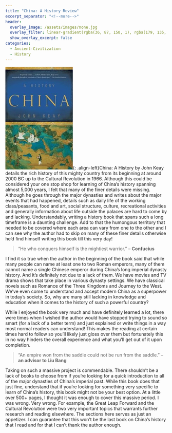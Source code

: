 ```yaml
---
title: "China: A History Review"
excerpt_separator: "<!--more-->"
header:
  overlay_image: /assets/images/none.jpg
  overlay_filter: linear-gradient(rgba(36, 87, 150, 1), rgba(179, 135, 42, 1))
  show_overlay_excerpt: false
categories:
  - Ancient-Civilization
  - History
---
```

![china-history-cover](/assets/images/china-history.jpg){: .align-left}China: A History by John Keay details the rich history of this mighty country from its beginning at around 2000 BC up to the Cultural Revolution in 1966. Although this could be considered your one stop shop for learning of China’s history spanning almost 5,000 years, I felt that many of the finer details were missing. Although he goes through the major dynasties and writes about the major events that had happened, details such as daily life of the working class/peasants, food and art, social structure, culture, recreational activities and generally information about life outside the palaces are hard to come by and lacking. Understandably, writing a history book that spans such a long timeframe is a daunting challenge. Add to that the humongous territory that needed to be covered where each area can vary from one to the other and I can see why the author had to skip on many of these finer details otherwise he’d find himself writing this book till this very day!

>“He who conquers himself is the mightiest warrior.” – **Confucius**

I find it so true when the author in the beginning of the book said that while many people can name at least one to two Roman emperors, many of them cannot name a single Chinese emperor during China’s long imperial dynasty history. And it’s definitely not due to a lack of them. We have movies and TV drama shows that take place in various dynasty settings. We have classical novels such as Romance of the Three Kingdoms and Journey to the West. We’ve even come to understand and accept modern China as a superpower in today’s society. So, why are many still lacking in knowledge and education when it comes to the history of such a powerful country?

While I enjoyed the book very much and have definitely learned a lot, there were times when I wished the author would have stopped trying to sound so smart (for a lack of a better term) and just explained or write things in a way most normal readers can understand! This makes the reading at certain times hard to follow so you’ll likely just gloss over them but fortunately this in no way hinders the overall experience and what you’ll get out of it upon completion.

>“An empire won from the saddle could not be run from the saddle.” – **an advisor to Liu Bang**

Taking on such a massive project is commendable. There shouldn’t be a lack of books to choose from if you’re looking for a quick introduction to all of the major dynasties of China’s imperial past. While this book does that just fine, understand that if you’re looking for something very specific to learn of China’s history, this book might not be your best option. At a little over 500+ pages, I thought it was enough to cover this massive period. I was wrong. Very wrong. For example, the Great Leap Forward and the Cultural Revolution were two very important topics that warrants further research and reading elsewhere. The sections here serves as just an appetizer. I can guarantee that this won’t be the last book on China’s history that I read and for that I can’t thank the author enough.